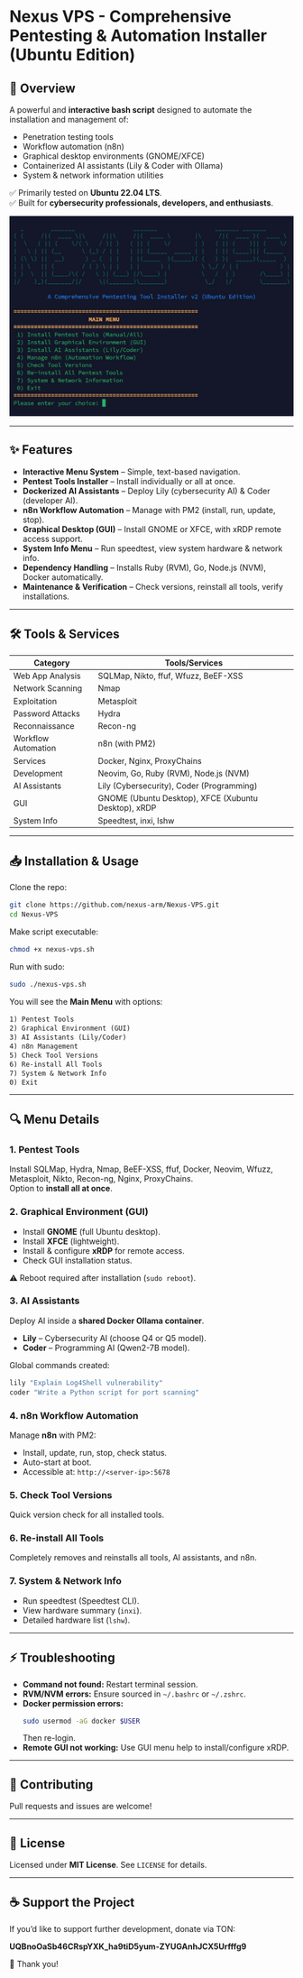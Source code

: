 # Nexus VPS - Comprehensive Pentesting & Automation Installer (Ubuntu Edition)

## 📌 Overview
A powerful and **interactive bash script** designed to automate the installation and management of:

- Penetration testing tools  
- Workflow automation (n8n)  
- Graphical desktop environments (GNOME/XFCE)  
- Containerized AI assistants (Lily & Coder with Ollama)  
- System & network information utilities  

✅ Primarily tested on **Ubuntu 22.04 LTS**.  
✅ Built for **cybersecurity professionals, developers, and enthusiasts**.  

![Project Banner](Banner.jpg)

---

## ✨ Features
- **Interactive Menu System** – Simple, text-based navigation.  
- **Pentest Tools Installer** – Install individually or all at once.  
- **Dockerized AI Assistants** – Deploy Lily (cybersecurity AI) & Coder (developer AI).  
- **n8n Workflow Automation** – Manage with PM2 (install, run, update, stop).  
- **Graphical Desktop (GUI)** – Install GNOME or XFCE, with xRDP remote access support.  
- **System Info Menu** – Run speedtest, view system hardware & network info.  
- **Dependency Handling** – Installs Ruby (RVM), Go, Node.js (NVM), Docker automatically.  
- **Maintenance & Verification** – Check versions, reinstall all tools, verify installations.  

---

## 🛠 Tools & Services
| Category | Tools/Services |
|----------|----------------|
| Web App Analysis | SQLMap, Nikto, ffuf, Wfuzz, BeEF-XSS |
| Network Scanning | Nmap |
| Exploitation | Metasploit |
| Password Attacks | Hydra |
| Reconnaissance | Recon-ng |
| Workflow Automation | n8n (with PM2) |
| Services | Docker, Nginx, ProxyChains |
| Development | Neovim, Go, Ruby (RVM), Node.js (NVM) |
| AI Assistants | Lily (Cybersecurity), Coder (Programming) |
| GUI | GNOME (Ubuntu Desktop), XFCE (Xubuntu Desktop), xRDP |
| System Info | Speedtest, inxi, lshw |

---

## 📥 Installation & Usage
Clone the repo:
```bash
git clone https://github.com/nexus-arm/Nexus-VPS.git
cd Nexus-VPS
```

Make script executable:
```bash
chmod +x nexus-vps.sh
```

Run with sudo:
```bash
sudo ./nexus-vps.sh
```

You will see the **Main Menu** with options:
```
1) Pentest Tools
2) Graphical Environment (GUI)
3) AI Assistants (Lily/Coder)
4) n8n Management
5) Check Tool Versions
6) Re-install All Tools
7) System & Network Info
0) Exit
```

---

## 🔍 Menu Details
### 1. Pentest Tools
Install SQLMap, Hydra, Nmap, BeEF-XSS, ffuf, Docker, Neovim, Wfuzz, Metasploit, Nikto, Recon-ng, Nginx, ProxyChains.  
Option to **install all at once**.

### 2. Graphical Environment (GUI)
- Install **GNOME** (full Ubuntu desktop).  
- Install **XFCE** (lightweight).  
- Install & configure **xRDP** for remote access.  
- Check GUI installation status.  

⚠️ Reboot required after installation (`sudo reboot`).  

### 3. AI Assistants
Deploy AI inside a **shared Docker Ollama container**.  
- **Lily** – Cybersecurity AI (choose Q4 or Q5 model).  
- **Coder** – Programming AI (Qwen2-7B model).  

Global commands created:
```bash
lily "Explain Log4Shell vulnerability"
coder "Write a Python script for port scanning"
```

### 4. n8n Workflow Automation
Manage **n8n** with PM2:  
- Install, update, run, stop, check status.  
- Auto-start at boot.  
- Accessible at: `http://<server-ip>:5678`  

### 5. Check Tool Versions
Quick version check for all installed tools.  

### 6. Re-install All Tools
Completely removes and reinstalls all tools, AI assistants, and n8n.  

### 7. System & Network Info
- Run speedtest (Speedtest CLI).  
- View hardware summary (`inxi`).  
- Detailed hardware list (`lshw`).  

---

## ⚡ Troubleshooting
- **Command not found:** Restart terminal session.  
- **RVM/NVM errors:** Ensure sourced in `~/.bashrc` or `~/.zshrc`.  
- **Docker permission errors:**  
  ```bash
  sudo usermod -aG docker $USER
  ```
  Then re-login.  
- **Remote GUI not working:** Use GUI menu help to install/configure xRDP.  

---

## 🤝 Contributing
Pull requests and issues are welcome!  

---

## 📜 License
Licensed under **MIT License**. See `LICENSE` for details.  

---

## ☕ Support the Project
If you’d like to support further development, donate via TON:  

**UQBnoOaSb46CRspYXK_ha9tiD5yum-ZYUGAnhJCX5Urfffg9**

🙏 Thank you!  
